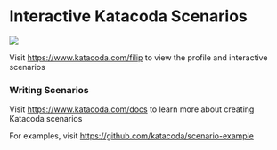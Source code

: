 # Interactive Katacoda Scenarios

[![](http://shields.katacoda.com/katacoda/filip/count.svg)](https://www.katacoda.com/filip "Get your profile on Katacoda.com")

Visit https://www.katacoda.com/filip to view the profile and interactive scenarios

### Writing Scenarios
Visit https://www.katacoda.com/docs to learn more about creating Katacoda scenarios

For examples, visit https://github.com/katacoda/scenario-example
